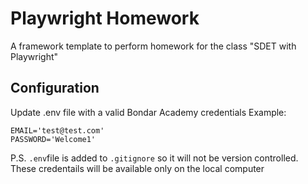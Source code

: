 # Playwright Homework
A framework template to perform homework for the class "SDET with Playwright"

## Configuration
Update .env file with a valid Bondar Academy credentials
Example:
```
EMAIL='test@test.com'
PASSWORD='Welcome1'
```
P.S. ```.env```file is added to ```.gitignore``` so it will not be version controlled. 
These credentails will be available only on the local computer